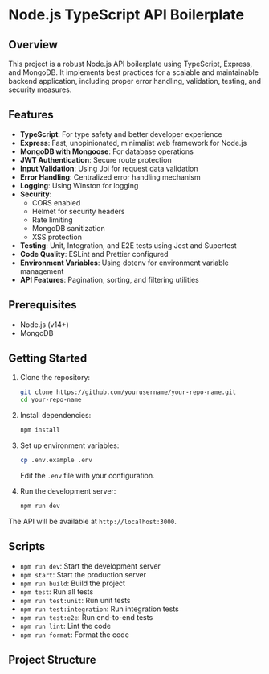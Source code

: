 # Node.js TypeScript API Boilerplate

## Overview

This project is a robust Node.js API boilerplate using TypeScript, Express, and MongoDB. It implements best practices for a scalable and maintainable backend application, including proper error handling, validation, testing, and security measures.

## Features

- **TypeScript**: For type safety and better developer experience
- **Express**: Fast, unopinionated, minimalist web framework for Node.js
- **MongoDB with Mongoose**: For database operations
- **JWT Authentication**: Secure route protection
- **Input Validation**: Using Joi for request data validation
- **Error Handling**: Centralized error handling mechanism
- **Logging**: Using Winston for logging
- **Security**:
  - CORS enabled
  - Helmet for security headers
  - Rate limiting
  - MongoDB sanitization
  - XSS protection
- **Testing**: Unit, Integration, and E2E tests using Jest and Supertest
- **Code Quality**: ESLint and Prettier configured
- **Environment Variables**: Using dotenv for environment variable management
- **API Features**: Pagination, sorting, and filtering utilities

## Prerequisites

- Node.js (v14+)
- MongoDB

## Getting Started

1. Clone the repository:

   ```bash
   git clone https://github.com/yourusername/your-repo-name.git
   cd your-repo-name
   ```

2. Install dependencies:

   ```bash
   npm install
   ```

3. Set up environment variables:

   ```bash
   cp .env.example .env
   ```

   Edit the `.env` file with your configuration.

4. Run the development server:
   ```bash
   npm run dev
   ```

The API will be available at `http://localhost:3000`.

## Scripts

- `npm run dev`: Start the development server
- `npm start`: Start the production server
- `npm run build`: Build the project
- `npm test`: Run all tests
- `npm run test:unit`: Run unit tests
- `npm run test:integration`: Run integration tests
- `npm run test:e2e`: Run end-to-end tests
- `npm run lint`: Lint the code
- `npm run format`: Format the code

## Project Structure
